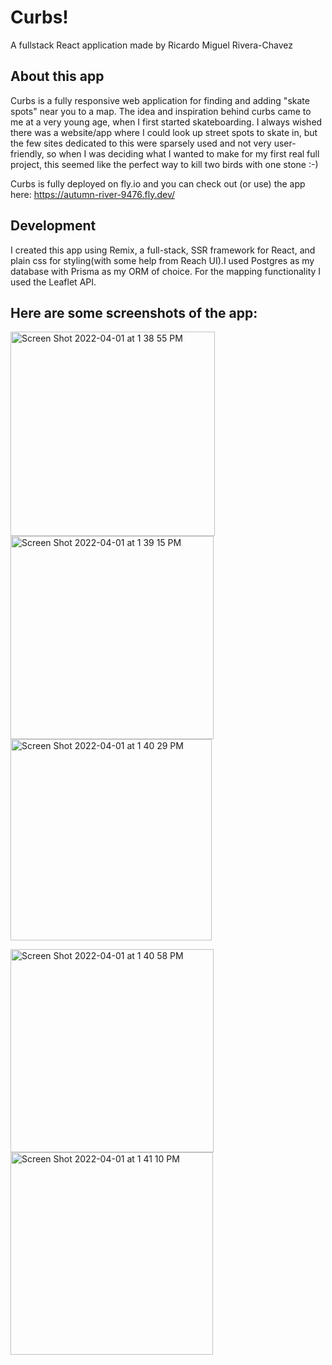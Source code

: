 # Curbs!
A fullstack React application made by Ricardo Miguel Rivera-Chavez

## About this app

Curbs is a fully responsive web application for finding and adding "skate spots" near you to a map. The idea and inspiration behind curbs came to me at a very young age, when I first started skateboarding. I always wished there was a website/app where I could look up street spots to skate in, but the few sites dedicated to this were sparsely used and not very user-friendly, so when I was deciding what I wanted to make for my first real full project, this seemed like the perfect way to kill two birds with one stone :-)

Curbs is fully deployed on fly.io and you can check out (or use) the app here: https://autumn-river-9476.fly.dev/

## Development

I created this app using Remix, a full-stack, SSR framework for React, and plain css for styling(with some help from Reach UI).I used Postgres as my database with Prisma as my ORM of choice. For the mapping functionality I used the Leaflet API. 

## Here are some screenshots of the app:
<p float="left">
<img width="327" alt="Screen Shot 2022-04-01 at 1 38 55 PM" src="https://user-images.githubusercontent.com/44987246/161258728-9f8b337c-55e3-4e3e-ab5f-6a20eb55b99c.png">
<img width="325" alt="Screen Shot 2022-04-01 at 1 39 15 PM" src="https://user-images.githubusercontent.com/44987246/161259150-7a74b75c-f81b-40d1-9351-72e293679a9b.png">
  <img width="322" alt="Screen Shot 2022-04-01 at 1 40 29 PM" src="https://user-images.githubusercontent.com/44987246/161259571-559f146a-83ee-41ad-91b0-e4bcddb3b202.png">
</p>
<p float="left">
  <img width="325" alt="Screen Shot 2022-04-01 at 1 40 58 PM" src="https://user-images.githubusercontent.com/44987246/161259855-41e631f8-9cae-4862-a9ea-c40ce2b88b7e.png">
  <img width="324" alt="Screen Shot 2022-04-01 at 1 41 10 PM" src="https://user-images.githubusercontent.com/44987246/161260009-82870e4b-af86-4c4c-ad76-f33cd8b530ff.png">
</p>

